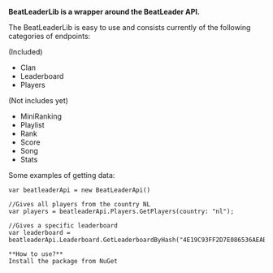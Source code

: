 **BeatLeaderLib is a wrapper around the BeatLeader API.**

The BeatLeaderLib is easy to use and consists currently of the following categories of endpoints:

(Included)
- Clan
- Leaderboard
- Players

(Not includes yet)
- MiniRanking
- Playlist
- Rank
- Score
- Song
- Stats

Some examples of getting data:
```
var beatleaderApi = new BeatLeaderApi()

//Gives all players from the country NL
var players = beatleaderApi.Players.GetPlayers(country: "nl");

//Gives a specific leaderboard
var leaderboard = beatleaderApi.Leaderboard.GetLeaderboardByHash("4E19C93FF2D7E086536AEAB2F551C2E184160640");

**How to use?**
Install the package from NuGet
